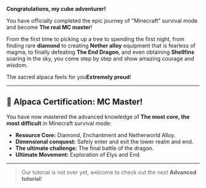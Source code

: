 **Congratulations, my cube adventurer!**

You have officially completed the epic journey of "Minecraft" survival mode and become **The real MC master**!

From the first time to picking up a tree to spending the first night, from finding rare **diamond** to creating **Nether alloy** equipment that is fearless of magma, to finally defeating **The End Dragon**, and even obtaining **Shellfins** soaring in the sky, you come step by step and show amazing courage and wisdom.

The sacred alpaca feels for you**Extremely proud**!

------

## 👑 Alpaca Certification: MC Master!

You have now mastered the advanced knowledge of **The most core, the most difficult** in Minecraft survival mode:

- **Resource Core:** Diamond, Enchantment and Netherworld Alloy.
- **Dimensional conquest:** Safely enter and exit the lower realm and end.
- **The ultimate challenge:** The final battle of the dragon.
- **Ultimate Movement:** Exploration of Elys and End.

------

> Our tutorial is not over yet, welcome to check out the next **Advanced tutorial**!